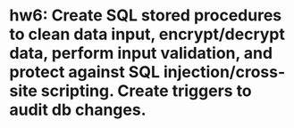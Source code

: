 # hw6: Create SQL stored procedures to clean data input, encrypt/decrypt data, perform input validation, and protect against SQL injection/cross-site scripting. Create triggers to audit db changes.
